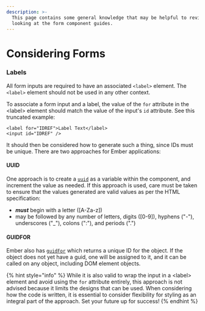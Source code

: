 ```yaml
---
description: >-
  This page contains some general knowledge that may be helpful to review before
  looking at the form component guides.
---
```


# Considering Forms

### Labels

All form inputs are required to have an associated `<label>` element. The `<label>` element should not be used in any other context. 

To associate a form input and a label, the value of the `for` attribute in the &lt;label&gt; element should match the value of the input's `id` attribute. See this truncated example: 

```markup
<label for="IDREF">Label Text</label>
<input id="IDREF" />
```

It should then be considered how to generate such a thing, since IDs must be unique. There are two approaches for Ember applications: 

#### UUID

One approach is to create a [`uuid`](https://en.wikipedia.org/wiki/Universally_unique_identifier) as a variable within the component, and increment the value as needed. If this approach is used, care must be taken to ensure that the values generated are valid values as per the HTML specification: 

* _**must**_ begin with a letter \(\[A-Za-z\]\) 
* may be followed by any number of letters, digits \(\[0-9\]\), hyphens \("-"\), underscores \("\_"\), colons \(":"\), and periods \("."\)

#### GUIDFOR

Ember also has [`guidFor`](https://api.emberjs.com/ember/release/functions/@ember%2Fobject%2Finternals/guidFor) which returns a unique ID for the object. If the object does not yet have a guid, one will be assigned to it, and it can be called on any object, including DOM element objects. 

{% hint style="info" %}
While it is also valid to wrap the input in a &lt;label&gt; element and avoid using the `for` attribute entirely, this approach is not advised because it limits the designs that can be used. When considering how the code is written, it is essential to consider flexibility for styling as an integral part of the approach. Set your future up for success!
{% endhint %}



